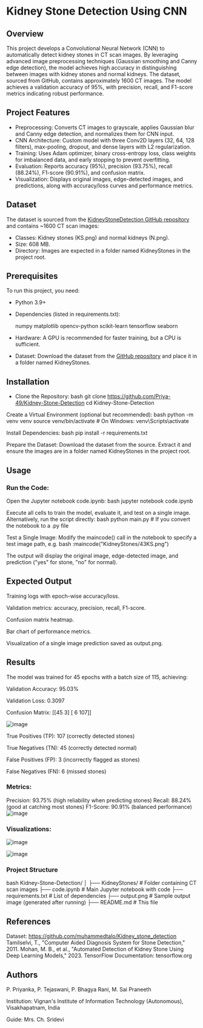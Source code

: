 # Kidney Stone Detection Using CNN

## Overview
This project develops a Convolutional Neural Network (CNN) to automatically detect kidney stones in CT scan images. By leveraging advanced image preprocessing techniques (Gaussian smoothing and Canny edge detection), the model achieves high accuracy in distinguishing between images with kidney stones and normal kidneys. The dataset, sourced from GitHub, contains approximately 1600 CT images. The model achieves a validation accuracy of 95%, with precision, recall, and F1-score metrics indicating robust performance.

## Project Features
- Preprocessing: Converts CT images to grayscale, applies Gaussian blur and Canny edge detection, and normalizes them for CNN input.
- CNN Architecture: Custom model with three Conv2D layers (32, 64, 128 filters), max-pooling, dropout, and dense layers with L2 regularization.
- Training: Uses Adam optimizer, binary cross-entropy loss, class weights for imbalanced data, and early stopping to prevent overfitting.
- Evaluation: Reports accuracy (95%), precision (93.75%), recall (88.24%), F1-score (90.91%), and confusion matrix.
- Visualization: Displays original images, edge-detected images, and predictions, along with accuracy/loss curves and performance metrics.

## Dataset
The dataset is sourced from the [KidneyStoneDetection GitHub repository](https://github.com/muhammedtalo/Kidney_stone_detection) and contains ~1600 CT scan images:
- Classes: Kidney stones (KS.png) and normal kidneys (N.png).
- Size: 608 MB.
- Directory: Images are expected in a folder named KidneyStones in the project root.

## Prerequisites
To run this project, you need:
- Python 3.9+
- Dependencies (listed in requirements.txt):

  numpy  matplotlib  opencv-python  scikit-learn  tensorflow  seaborn
- Hardware: A GPU is recommended for faster training, but a CPU is sufficient.
- Dataset: Download the dataset from the [GitHub repository](https://github.com/muhammedtalo/Kidney_stone_detection) and place it in a folder named KidneyStones.

## Installation
- Clone the Repository:
bash
git clone https://github.com/Priya-49/Kidney-Stone-Detection
cd Kidney-Stone-Detection


Create a Virtual Environment (optional but recommended):
bash
python -m venv venv
source venv/bin/activate  # On Windows: venv\Scripts\activate


Install Dependencies:
bash
pip install -r requirements.txt


Prepare the Dataset:
Download the dataset from the source.
Extract it and ensure the images are in a folder named KidneyStones in the project root.



## Usage

### Run the Code:
Open the Jupyter notebook code.ipynb:
bash
jupyter notebook code.ipynb

Execute all cells to train the model, evaluate it, and test on a single image.
Alternatively, run the script directly:
bash
python main.py  # If you convert the notebook to a .py file


Test a Single Image:
Modify the maincode() call in the notebook to specify a test image path, 
e.g.
bash
:maincode("KidneyStones/43KS.png")

The output will display the original image, edge-detected image, and prediction ("yes" for stone, "no" for normal).


## Expected Output
Training logs with epoch-wise accuracy/loss.

Validation metrics: accuracy, precision, recall, F1-score.

Confusion matrix heatmap.

Bar chart of performance metrics.

Visualization of a single image prediction saved as output.png.



## Results
The model was trained for 45 epochs with a batch size of 115, achieving:

Validation Accuracy: 95.03%

Validation Loss: 0.3097

Confusion Matrix:
[[45  3]
[ 6 107]]

![image](https://github.com/user-attachments/assets/2af765b0-8e1f-4114-b041-8f86c4d155a7)

True Positives (TP): 107 (correctly detected stones)

True Negatives (TN): 45 (correctly detected normal)

False Positives (FP): 3 (incorrectly flagged as stones)

False Negatives (FN): 6 (missed stones)


### Metrics:

Precision: 93.75% (high reliability when predicting stones)
Recall: 88.24% (good at catching most stones)
F1-Score: 90.91% (balanced performance)
![image](https://github.com/user-attachments/assets/18ba2849-5473-408a-811c-d6899097d949)



### Visualizations:

![image](https://github.com/user-attachments/assets/974e0314-2914-4418-9fd4-c20e46e961c6)

![image](https://github.com/user-attachments/assets/749f447b-0526-4c85-8379-f95a8fcd582b)


### Project Structure

bash
Kidney-Stone-Detection/
│
├── KidneyStones/           # Folder containing CT scan images
├── code.ipynb              # Main Jupyter notebook with code
├── requirements.txt        # List of dependencies
├── output.png              # Sample output image (generated after running)
├── README.md               # This file



## References

Dataset: https://github.com/muhammedtalo/Kidney_stone_detection
Tamilselvi, T., "Computer Aided Diagnosis System for Stone Detection," 2011.
Mohan, M. B., et al., "Automated Detection of Kidney Stone Using Deep Learning Models," 2023.
TensorFlow Documentation: tensorflow.org

## Authors

P. Priyanka, 
P. Tejaswani,
P. Bhagya Rani,
M. Sai Praneeth

Institution: Vignan's Institute of Information Technology (Autonomous), Visakhapatnam, India

Guide: Mrs. Ch. Sridevi
